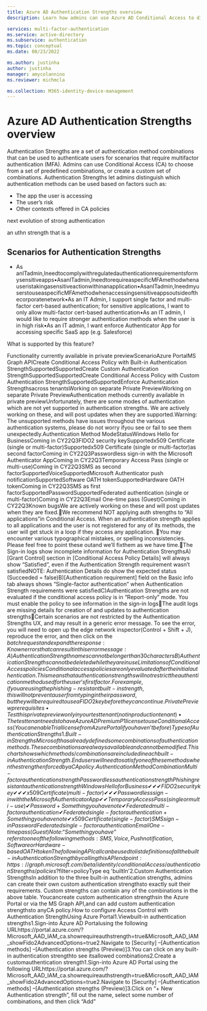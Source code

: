 ```yaml
---
title: Azure AD Authentication Strengths overview
description: Learn how admins can use Azure AD Conditional Access to distinguish which authentication methods can be used based on relevant security factors.

services: multi-factor-authentication
ms.service: active-directory
ms.subservice: authentication
ms.topic: conceptual
ms.date: 08/23/2022

ms.author: justinha
author: justinha
manager: amycolannino
ms.reviewer: michmcla

ms.collection: M365-identity-device-management
---
```

# Azure AD Authentication Strengths overview 

Authentication Strengths are a set of authentication method combinations that can be used to authenticate users for scenarios that require multifactor authentication (MFA). Admins can use Conditional Access (CA) to choose from a set of predefined combinations, or create a custom set of combinations. Authentication Strengths let admins distinguish which authentication methods can be used based on factors such as:

- The app the user is accessing
- The user’s risk 
- Other contexts offered in CA policies


next evolution of strong authentication 

an uthn strength that is a 

## Scenarios for Authentication Strengths

- As anITadmin,Ineedtocomplywithregulatedauthenticationrequirementsformysensitiveapps•AsanITadmin,IneedtorequireaspecificMFAmethodwhenauseristakingasensitiveactionwithinanapplication•AsanITadmin,IneedmyuserstouseaspecificMFAmethodwhenaccessingsensitiveappsoutsideofthecorporatenetwork•As an IT Admin, I support single factor and multi-factor cert-based authentication; for sensitive applications, I want to only allow multi-factor cert-based authentication•As an IT admin, I would like to require stronger authentication methods when the user is in high risk•As an IT admin, I want enforce Authenticator App for accessing specific SaaS app (e.g. Salesforce)

What is supported by this feature?

Functionality currently available in private previewScenarioAzure PortalMS Graph APICreate Conditional Access Policy with Built-in Authentication StrengthSupportedSupportedCreate Custom Authentication StrengthSupportedSupportedCreate Conditional Access Policy with Custom Authentication StrengthSupportedSupportedEnforce Authentication Strengthsacross tenantsWorking on separate Private PreviewWorking on separate Private PreviewAuthentication methods currently available in private previewUnfortunately, there are some modes of authentication which are not yet supported in authentication strengths. We are actively working on these, and will post updates when they are supported.Warning: The unsupported methods have issues throughout the various authentication systems, please do not worry ifyou see or fail to see them unexpectedly.Authentication Method ModeStatusWindows Hello for BusinessComing in CY22Q3FIDO2 security keySupportedx509 Certificate (single or multi-factor)Supportedx509 Certificate (single or multi-factor)as second factorComing in CY22Q3Passwordless sign-in with the Microsoft Authenticator AppComing in CY22Q3Temporary Access Pass (single or multi-use)Coming in CY22Q3SMS as second factorSupportedVoiceSupportedMicrosoft Authenticator push notificationSupportedSoftware OATH tokenSupportedHardware OATH tokenComing in CY22Q3SMS as first factorSupportedPasswordSupportedFederated authentication (single or multi-factor)Coming in CY22Q3Email One-time pass (Guest)Coming in CY22Q3Known bugsWe are actively working on these and will post updates when they are fixed.We recommend NOT applying auth strengths to “All applications”in Conditional Access. When an authentication strength applies to all applications and the user is not registered for any of its methods, the user will get stuck in a loop if they access any application.
You may encounter various typographical mistakes, or spelling inconsistencies. Please feel free to point these outand we’ll fixthem as we have time.The Sign-in logs show incomplete information for Authentication StrengthsA)[Grant Control] section in [Conditional Access Policy Details] will always show “Satisfied”, even if the Authentication Strength requirement wasn’t satisfiedNOTE: Authentication Details do show the expected status (Succeeded = false)B)[Authentication requirement] field on the Basic info tab always shows “Single-factor authentication” when Authentication Strength requirements were satisfiedC)Authentication Strengths are not evaluated if the conditional access policy is in “Report-only” mode. You must enable the policy to see information in the sign-in logsThe audit logs are missing details for creation of and updates to authentication strengthsCertain scenarios are not restricted by the Authentication Strengths UX, and may result in a generic error message. To see the error, you will need to open up the edge network inspector(Control + Shift + J), reproduce the error, and then click on the $batch request and expand the response:Known errors that can result in this error message:A)Authentication Strength names cannot be longer than 30 charactersB)Authentication Strengths cannot be deleted while they are in useLimitations of Conditional Access policiesConditional access policies are only evaluated after the initial authentication. This means that authentication strengths will not restrict the authentication method used for the user’s first factor. For example, if you are using the phishing-resistant built-in strength, this will not prevent a user from typing in their password, but they will be required to use a FIDO2 key before they can continue.Private Preview prerequisites•Test this private preview only in your test tenant (not in production tenant)
•The test tenant needsto have Azure AD Premium P1 license to use Conditional Access(You can enable Trial license from Azure Portalif you haven’t before)Types of Authentication Strengths1.Built-in StrengthsMicrosoft has already defined some combinations of authentication methods. These combinations are always available and cannot be modified. This chart shows which methods/combinations are included in each built-in Authentication Strength. End users will need to satisfy one of these methods when the strength enforced by a CA policy.Authentication MethodCombinationMulti-factor authenticationstrengthPasswordless authentication strengthPhishingresistantauthentication strengthWindows Hello for Business✔✔✔FIDO2 security key✔✔✔x509 Certificate (multi-factor)✔✔✔Passwordless sign-in with the Microsoft Authenticator App✔✔Temporary Access Pass (single or multi-use)✔Password + Something you have note✔Federated multi-factor authentication✔Federated single-factor authentication+ Something you have note✔x509 Certificate (single-factor)SMS sign-inPasswordFederated single-factor authenticationEmail One-time pass (Guest)Note: “Something you have” refers to one of the following methods:SMS, Voice, Push notification, Softwareor Hardware-based OATH tokenThe following API callcan be used to listdefinitionsof all the built-in Authentication Strength by callingthis API endpoint:
https://graph.microsoft.com/beta/identity/conditionalAccess/authenticationStrengths/policies?$filter=policyType eq 'builtIn'2.Custom Authentication StrengthsIn addition to the three built-in authentication strengths, admins can create their own custom authentication strengthsto exactly suit their requirements. Custom strengths can contain any of the combinations in the above table. Youcancreate custom authentication strengthsin the Azure Portal or via the MS Graph API,and can add custom authentication strengthsto anyCA policy.How to configure Access Control with Authentication StrengthUsing Azure Portal1.Viewbuilt-in authentication strengths1.Sign-into Azure AD Portalusing the following URLhttps://portal.azure.com/?Microsoft_AAD_IAM_ca.showrequireauthstrength=true&Microsoft_AAD_IAM_showFido2AdvancedOptions=true2.Navigate to [Security] –[Authentication methods] –[Authentication strengths (Preview)]3.You can click on any built-in authentication strengthto see itsallowed combinations2.Create a customauthentication strength1.Sign-into Azure AD Portal using the following URLhttps://portal.azure.com/?Microsoft_AAD_IAM_ca.showrequireauthstrength=true&Microsoft_AAD_IAM_showFido2AdvancedOptions=true2.Navigate to [Security] –[Authentication methods] –[Authentication strengths (Preview)]3.Click on “+ New Authentication strength”, fill out the name, select some number of combinations, and then click “Add”


